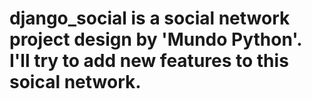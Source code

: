 # django_social is a social network project design by 'Mundo Python'. I'll try to add new features to this soical network.
